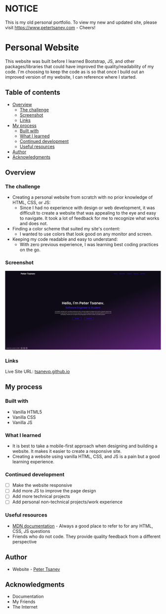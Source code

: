 # NOTICE
This is my old personal portfolio. To view my new and updated site, please visit https://www.petertsanev.com - Cheers!

# Personal Website
This website was built before I learned Bootstrap, JS, and other packages/libraries that could have improved the quality/readability of my code. I'm choosing to keep the code as is so that once I build out an improved version of my website, I can reference where I started. 


## Table of contents

- [Overview](https://github.com/tsanevp/PersonalWebsite#overview)
    - [The challenge](https://github.com/tsanevp/PersonalWebsite#the-challenge)
    - [Screenshot](https://github.com/tsanevp/PersonalWebsite#screenshot)
    - [Links](https://github.com/tsanevp/PersonalWebsite#links)
- [My process](https://github.com/tsanevp/PersonalWebsite#my-process)
    - [Built with](https://github.com/tsanevp/PersonalWebsite#built-with)
    - [What I learned](https://github.com/tsanevp/PersonalWebsite#what-i-learned)
    - [Continued development](https://github.com/tsanevp/PersonalWebsite#continued-development)
    - [Useful resources](https://github.com/tsanevp/PersonalWebsite#useful-resources)
- [Author](https://github.com/tsanevp/PersonalWebsite#author)
- [Acknowledgments](https://github.com/tsanevp/PersonalWebsite#acknowledgments)

## Overview

### The challenge

- Creating a personal website from scratch with no prior knowledge of HTML, CSS, or JS:
    - Since I had no experience with design or web development, it was difficult to create a website that was appealing to the eye and easy to navigate. It took a lot of feedback for me to recognize what works and does not.
- Finding a color scheme that suited my site's content:
    - I wanted to use colors that look good on any monitor and screen.
- Keeping my code readable and easy to understand:
    - With zero previous experience, I was learning best coding practices on the go.
    
### Screenshot

<img width="1920" alt="personal-website1" src="https://github.com/tsanevp/PersonalWebsite/blob/main/assets/images/personal-portfolio.png">

### Links

Live Site URL: [tsanevp.github.io](https://tsanevp.github.io/PersonalWebsite/index.html)

## My process

### Built with

- Vanilla HTML5
- Vanilla CSS
- Vanilla JS

### What I learned

- It is best to take a mobile-first approach when designing and building a website. It makes it easier to create a responsive site.
- Creating a website using vanilla HTML, CSS, and JS is a pain but a good learning experience.

### Continued development

- [ ]  Make the website responsive
- [ ]  Add more JS to improve the page design
- [ ]  Add more technical projects
- [ ]  Add personal non-technical projects/work experience

### Useful resources

- [MDN documentation](https://developer.mozilla.org/en-US/) - Always a good place to refer to for any HTML, CSS, JS questions
- Friends who do not code. They provide quality feedback from a different perspective

## Author

- Website - [Peter Tsanev](https://github.com/tsanevp/)

## Acknowledgments

- Documentation
- My Friends
- The Internet
